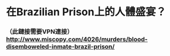 # 在Brazilian Prison上的人體盛宴？
### （此鏈接需要VPN連接）http://www.miscopy.com/4026/murders/blood-disemboweled-inmate-brazil-prison/
